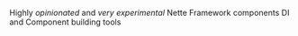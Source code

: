 Highly *opinionated* and *very experimental* Nette Framework components DI and Component building tools

